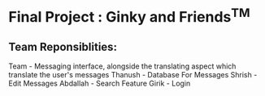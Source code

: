# Final Project : Ginky and Friends<sup>TM</sup>

## Team Reponsiblities:
Team - Messaging interface, alongside the translating aspect which translate the user's messages
Thanush - Database For Messages 
Shrish - Edit Messages
Abdallah - Search Feature
Girik - Login

